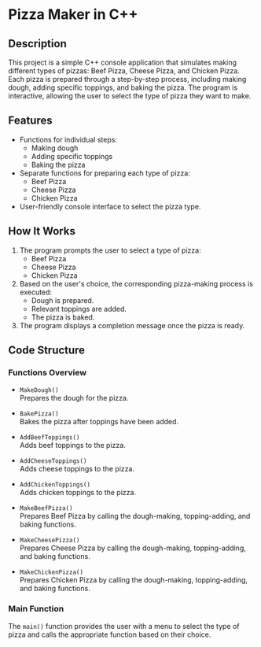 # Pizza Maker in C++

## Description

This project is a simple C++ console application that simulates making different types of pizzas: Beef Pizza, Cheese Pizza, and Chicken Pizza. Each pizza is prepared through a step-by-step process, including making dough, adding specific toppings, and baking the pizza. The program is interactive, allowing the user to select the type of pizza they want to make.

## Features

- Functions for individual steps:
  - Making dough
  - Adding specific toppings
  - Baking the pizza
- Separate functions for preparing each type of pizza:
  - Beef Pizza
  - Cheese Pizza
  - Chicken Pizza
- User-friendly console interface to select the pizza type.

## How It Works

1. The program prompts the user to select a type of pizza:
   - Beef Pizza
   - Cheese Pizza
   - Chicken Pizza
2. Based on the user's choice, the corresponding pizza-making process is executed:
   - Dough is prepared.
   - Relevant toppings are added.
   - The pizza is baked.
3. The program displays a completion message once the pizza is ready.

## Code Structure

### Functions Overview

- `MakeDough()`  
  Prepares the dough for the pizza.
  
- `BakePizza()`  
  Bakes the pizza after toppings have been added.
  
- `AddBeefToppings()`  
  Adds beef toppings to the pizza.
  
- `AddCheeseToppings()`  
  Adds cheese toppings to the pizza.
  
- `AddChickenToppings()`  
  Adds chicken toppings to the pizza.

- `MakeBeefPizza()`  
  Prepares Beef Pizza by calling the dough-making, topping-adding, and baking functions.

- `MakeCheesePizza()`  
  Prepares Cheese Pizza by calling the dough-making, topping-adding, and baking functions.

- `MakeChickenPizza()`  
  Prepares Chicken Pizza by calling the dough-making, topping-adding, and baking functions.

### Main Function

The `main()` function provides the user with a menu to select the type of pizza and calls the appropriate function based on their choice.
